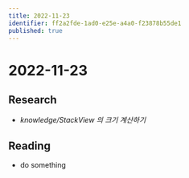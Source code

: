 ```yaml
---
title: 2022-11-23
identifier: ff2a2fde-1ad0-e25e-a4a0-f23878b55de1
published: true
---
```


# 2022-11-23

## Research

* *knowledge/StackView 의 크기 계산하기*

## Reading

* do something
